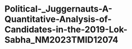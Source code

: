 # Political-_Juggernauts-A-Quantitative-Analysis-of-Candidates-in-the-2019-Lok-Sabha_NM2023TMID12074